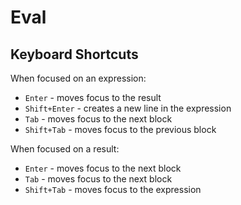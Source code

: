 # Eval

## Keyboard Shortcuts

When focused on an expression:

* `Enter` - moves focus to the result
* `Shift+Enter` - creates a new line in the expression
* `Tab` - moves focus to the next block
* `Shift+Tab` - moves focus to the previous block

When focused on a result:

* `Enter` - moves focus to the next block
* `Tab` - moves focus to the next block
* `Shift+Tab` - moves focus to the expression
